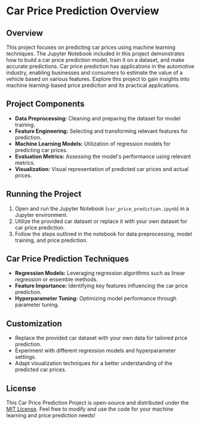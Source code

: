 # Car Price Prediction Overview

## Overview

This project focuses on predicting car prices using machine learning techniques. The Jupyter Notebook included in this project demonstrates how to build a car price prediction model, train it on a dataset, and make accurate predictions. Car price prediction has applications in the automotive industry, enabling businesses and consumers to estimate the value of a vehicle based on various features. Explore this project to gain insights into machine learning-based price prediction and its practical applications.

## Project Components

- **Data Preprocessing:** Cleaning and preparing the dataset for model training.
- **Feature Engineering:** Selecting and transforming relevant features for prediction.
- **Machine Learning Models:** Utilization of regression models for predicting car prices.
- **Evaluation Metrics:** Assessing the model's performance using relevant metrics.
- **Visualization:** Visual representation of predicted car prices and actual prices.

## Running the Project

1. Open and run the Jupyter Notebook (`car_price_prediction.ipynb`) in a Jupyter environment.
2. Utilize the provided car dataset or replace it with your own dataset for car price prediction.
3. Follow the steps outlined in the notebook for data preprocessing, model training, and price prediction.

## Car Price Prediction Techniques

- **Regression Models:** Leveraging regression algorithms such as linear regression or ensemble methods.
- **Feature Importance:** Identifying key features influencing the car price prediction.
- **Hyperparameter Tuning:** Optimizing model performance through parameter tuning.

## Customization

- Replace the provided car dataset with your own data for tailored price prediction.
- Experiment with different regression models and hyperparameter settings.
- Adapt visualization techniques for a better understanding of the predicted car prices.

## License

This Car Price Prediction Project is open-source and distributed under the [MIT License](LICENSE). Feel free to modify and use the code for your machine learning and price prediction needs!
